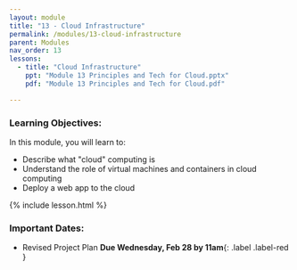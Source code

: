 ```yaml
---
layout: module
title: "13 - Cloud Infrastructure"
permalink: /modules/13-cloud-infrastructure
parent: Modules
nav_order: 13
lessons: 
  - title: "Cloud Infrastructure"
    ppt: "Module 13 Principles and Tech for Cloud.pptx"
    pdf: "Module 13 Principles and Tech for Cloud.pdf"

---
```

### Learning Objectives:
In this module, you will learn to:
* Describe what "cloud" computing is
* Understand the role of virtual machines and containers in cloud computing
* Deploy a web app to the cloud

{% include lesson.html %}

### Important Dates:
* Revised Project Plan **Due Wednesday, Feb 28 by 11am**{: .label .label-red }